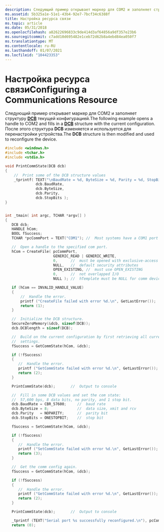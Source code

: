 ```yaml
---
description: Следующий пример открывает маркер для COM2 и заполняет структуру DCB текущей конфигурацией. После этого структура DCB изменяется и используется для перенастройки устройства.
ms.assetid: 5b325a1e-51e1-43b4-92e7-7bcf34c6388f
title: Настройка ресурса связи
ms.topic: article
ms.date: 05/31/2018
ms.openlocfilehash: a82622696833c9de414d3af64856a9df357e23b6
ms.sourcegitcommit: c7add10d695482e1ceb72d62b8a4ebd84ea050f7
ms.translationtype: MT
ms.contentlocale: ru-RU
ms.lasthandoff: 01/07/2021
ms.locfileid: "104423353"
---
```

# <a name="configuring-a-communications-resource"></a><span data-ttu-id="10517-104">Настройка ресурса связи</span><span class="sxs-lookup"><span data-stu-id="10517-104">Configuring a Communications Resource</span></span>

<span data-ttu-id="10517-105">Следующий пример открывает маркер для COM2 и заполняет структуру [**DCB**](/windows/desktop/api/Winbase/ns-winbase-dcb) текущей конфигурацией.</span><span class="sxs-lookup"><span data-stu-id="10517-105">The following example opens a handle to COM2 and fills in a [**DCB**](/windows/desktop/api/Winbase/ns-winbase-dcb) structure with the current configuration.</span></span> <span data-ttu-id="10517-106">После этого структура **DCB** изменяется и используется для перенастройки устройства.</span><span class="sxs-lookup"><span data-stu-id="10517-106">The **DCB** structure is then modified and used to reconfigure the device.</span></span>


```C++
#include <windows.h>
#include <tchar.h>
#include <stdio.h>

void PrintCommState(DCB dcb)
{
    //  Print some of the DCB structure values
    _tprintf( TEXT("\nBaudRate = %d, ByteSize = %d, Parity = %d, StopBits = %d\n"), 
              dcb.BaudRate, 
              dcb.ByteSize, 
              dcb.Parity,
              dcb.StopBits );
}


int _tmain( int argc, TCHAR *argv[] )
{
   DCB dcb;
   HANDLE hCom;
   BOOL fSuccess;
   TCHAR *pcCommPort = TEXT("COM1"); //  Most systems have a COM1 port

   //  Open a handle to the specified com port.
   hCom = CreateFile( pcCommPort,
                      GENERIC_READ | GENERIC_WRITE,
                      0,      //  must be opened with exclusive-access
                      NULL,   //  default security attributes
                      OPEN_EXISTING, //  must use OPEN_EXISTING
                      0,      //  not overlapped I/O
                      NULL ); //  hTemplate must be NULL for comm devices

   if (hCom == INVALID_HANDLE_VALUE) 
   {
       //  Handle the error.
       printf ("CreateFile failed with error %d.\n", GetLastError());
       return (1);
   }

   //  Initialize the DCB structure.
   SecureZeroMemory(&dcb, sizeof(DCB));
   dcb.DCBlength = sizeof(DCB);

   //  Build on the current configuration by first retrieving all current
   //  settings.
   fSuccess = GetCommState(hCom, &dcb);

   if (!fSuccess) 
   {
      //  Handle the error.
      printf ("GetCommState failed with error %d.\n", GetLastError());
      return (2);
   }

   PrintCommState(dcb);       //  Output to console

   //  Fill in some DCB values and set the com state: 
   //  57,600 bps, 8 data bits, no parity, and 1 stop bit.
   dcb.BaudRate = CBR_57600;     //  baud rate
   dcb.ByteSize = 8;             //  data size, xmit and rcv
   dcb.Parity   = NOPARITY;      //  parity bit
   dcb.StopBits = ONESTOPBIT;    //  stop bit

   fSuccess = SetCommState(hCom, &dcb);

   if (!fSuccess) 
   {
      //  Handle the error.
      printf ("SetCommState failed with error %d.\n", GetLastError());
      return (3);
   }

   //  Get the comm config again.
   fSuccess = GetCommState(hCom, &dcb);

   if (!fSuccess) 
   {
      //  Handle the error.
      printf ("GetCommState failed with error %d.\n", GetLastError());
      return (2);
   }

   PrintCommState(dcb);       //  Output to console

   _tprintf (TEXT("Serial port %s successfully reconfigured.\n"), pcCommPort);
   return (0);
```



 

 



